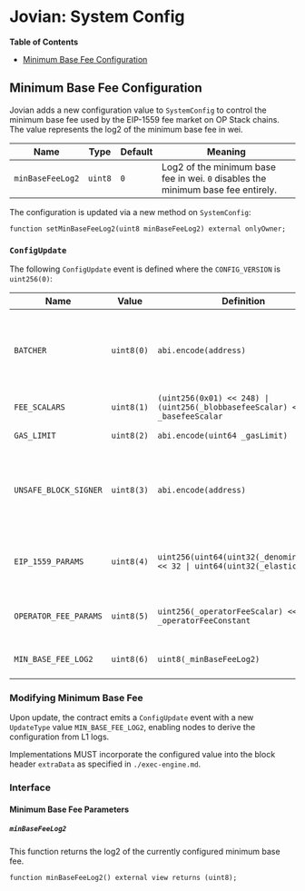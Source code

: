 # Jovian: System Config

<!-- START doctoc generated TOC please keep comment here to allow auto update -->
<!-- DON'T EDIT THIS SECTION, INSTEAD RE-RUN doctoc TO UPDATE -->
**Table of Contents**

- [Minimum Base Fee Configuration](#minimum-base-fee-configuration)

<!-- END doctoc generated TOC please keep comment here to allow auto update -->

## Minimum Base Fee Configuration

Jovian adds a new configuration value to `SystemConfig` to control the minimum base fee used by the EIP-1559 fee market
on OP Stack chains. The value represents the log2 of the minimum base fee in wei.

| Name             | Type    | Default | Meaning                                                                                 |
|------------------|---------|---------|-----------------------------------------------------------------------------------------|
| `minBaseFeeLog2` | `uint8` | `0`     | Log2 of the minimum base fee in wei. `0` disables the minimum base fee entirely.        |

The configuration is updated via a new method on `SystemConfig`:

```solidity
function setMinBaseFeeLog2(uint8 minBaseFeeLog2) external onlyOwner;
```

### `ConfigUpdate`

The following `ConfigUpdate` event is defined where the `CONFIG_VERSION` is `uint256(0)`:

| Name | Value | Definition | Usage |
| ---- | ----- | --- | -- |
| `BATCHER` | `uint8(0)` | `abi.encode(address)` | Modifies the account that is authorized to progress the safe chain |
| `FEE_SCALARS` | `uint8(1)` | `(uint256(0x01) << 248) \| (uint256(_blobbasefeeScalar) << 32) \| _basefeeScalar` | Modifies the fee scalars |
| `GAS_LIMIT` | `uint8(2)` | `abi.encode(uint64 _gasLimit)` | Modifies the L2 gas limit |
| `UNSAFE_BLOCK_SIGNER` | `uint8(3)` | `abi.encode(address)` | Modifies the account that is authorized to progress the unsafe chain |
| `EIP_1559_PARAMS` | `uint8(4)` | `uint256(uint64(uint32(_denominator))) << 32 \| uint64(uint32(_elasticity))` | Modifies the EIP-1559 denominator and elasticity |
| `OPERATOR_FEE_PARAMS` | `uint8(5)` | `uint256(_operatorFeeScalar) << 64 \| _operatorFeeConstant` | Modifies the operator fee scalar and constant |
| `MIN_BASE_FEE_LOG2` | `uint8(6)` | `uint8(_minBaseFeeLog2)` | Modifies the minimum base fee |

### Modifying Minimum Base Fee

Upon update, the contract emits a `ConfigUpdate` event with a new `UpdateType` value `MIN_BASE_FEE_LOG2`, enabling nodes
to derive the configuration from L1 logs.

Implementations MUST incorporate the configured value into the block header `extraData` as specified in
`./exec-engine.md`.

### Interface

#### Minimum Base Fee Parameters

##### `minBaseFeeLog2`

This function returns the log2 of the currently configured minimum base fee.

```solidity
function minBaseFeeLog2() external view returns (uint8);
```
